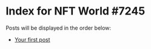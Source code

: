 # Index for NFT World #7245
Posts will be displayed in the order below:

- [Your first post](./001-first.md)

